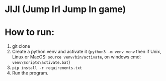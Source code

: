 # JIJI (Jump Irl Jump In game) # 

# How to run: #
1. git clone
2. Create a python venv and activate it (`python3 -m venv venv` then if Unix, Linux or MacOS: `source venv/bin/activate`, on windows cmd: `venv\Scripts\activate.bat`) 
3. `pip install -r requirements.txt`
4. Run the program.